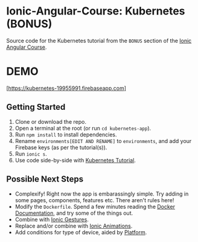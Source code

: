 # Ionic-Angular-Course: Kubernetes (BONUS)
Source code for the Kubernetes tutorial from the `BONUS` section of the [Ionic Angular Course](https://github.com/didaktio/Ionic-Angular-Course).

# DEMO
[https://kubernetes-19955991.firebaseapp.com]

## Getting Started
1) Clone or download the repo.
2) Open a terminal at the root (or run `cd kubernetes-app`).
3) Run `npm install` to install dependencies.
4) Rename `environments[EDIT AND RENAME]` to `environments`, and add your Firebase keys (as per the tutorial(s)).
5) Run `ionic s`.
6) Use code side-by-side with [Kubernetes Tutorial](https://skl.sh/2uzJ0JX).


## Possible Next Steps
* Complexify! Right now the app is embarassingly simple. Try adding in some pages, components, features etc. There aren't rules here!
* Modify the `Dockerfile`. Spend a few minutes reading the [Docker Documentation](https://docs.docker.com/develop/develop-images/dockerfile_best-practices/), and try some of the things out.
* Combine with [Ionic Gestures](https://ionicframework.com/docs/utilities/gestures).
* Replace and/or combine with [Ionic Animations](https://ionicframework.com/docs/utilities/animations).
* Add conditions for type of device, aided by [Platform](https://ionicframework.com/docs/angular/platform).
